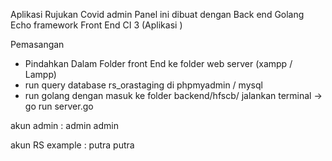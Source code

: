 Aplikasi Rujukan Covid admin Panel ini dibuat dengan 
Back end Golang Echo framework 
Front End CI 3 (Aplikasi )

Pemasangan 

- Pindahkan Dalam Folder front End ke folder web server (xampp / Lampp)
- run query database rs_orastaging di phpmyadmin / mysql
- run golang dengan masuk ke folder backend/hfscb/ jalankan terminal ->   go run server.go

akun admin : 
 admin 
admin 


akun RS example : 
putra
putra
